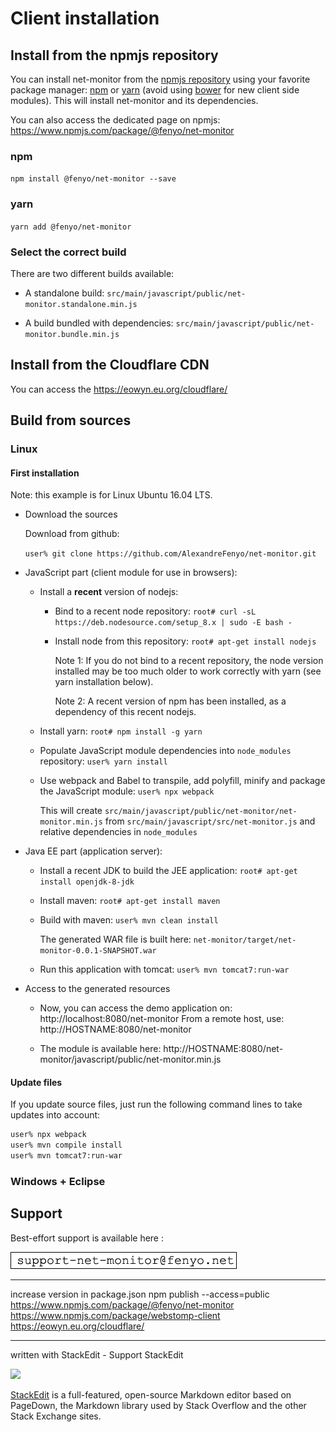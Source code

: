 # Client installation

## Install from the npmjs repository

You can install net-monitor from the [npmjs repository](https://www.npmjs.com/) using your favorite package manager: [npm](https://www.npmjs.com/docs/orgs/) or [yarn](https://yarnpkg.com/	) (avoid using [bower](https://bower.io/blog/2017/how-to-migrate-away-from-bower/) for new client side modules). This will install net-monitor and its dependencies.

You can also access the dedicated page on npmjs: https://www.npmjs.com/package/@fenyo/net-monitor

### npm

`npm install @fenyo/net-monitor --save`

### yarn

`yarn add @fenyo/net-monitor`

### Select the correct build

There are two different builds available:

- A standalone build:
`src/main/javascript/public/net-monitor.standalone.min.js`

- A build bundled with dependencies: 
`src/main/javascript/public/net-monitor.bundle.min.js`

## Install from the Cloudflare CDN

You can access the 
https://eowyn.eu.org/cloudflare/



## Build from sources

### Linux

#### First installation

Note: this example is for Linux Ubuntu 16.04 LTS.

- Download the sources

  Download from github: 

    `user% git clone https://github.com/AlexandreFenyo/net-monitor.git`
  
- JavaScript part (client module for use in browsers):

  - Install a **recent** version of nodejs:
    - Bind to a recent node repository:
      `root# curl -sL https://deb.nodesource.com/setup_8.x | sudo -E bash -`
      
    - Install node from this repository:
      `root# apt-get install nodejs`
      
      Note 1:
If you do not bind to a recent repository, the node version installed may be too much older to work correctly with yarn (see yarn installation below).

      Note 2:
A recent version of npm has been installed, as a dependency of this recent nodejs.

  - Install yarn:
    `root# npm install -g yarn`

  - Populate JavaScript module dependencies into `node_modules` repository:
    `user% yarn install`

  - Use webpack and Babel to transpile, add polyfill, minify and package the JavaScript module:
    `user% npx webpack`
    
    This will create `src/main/javascript/public/net-monitor/net-monitor.min.js` from `src/main/javascript/src/net-monitor.js` and relative dependencies in `node_modules`

- Java EE part (application server):

  - Install a recent JDK to build the JEE application:
    `root# apt-get install openjdk-8-jdk`

  - Install maven:
    `root# apt-get install maven`

  - Build with maven:
    `user% mvn clean install`

    The generated WAR file is built here: `net-monitor/target/net-monitor-0.0.1-SNAPSHOT.war`

  - Run this application with tomcat:
    `user% mvn tomcat7:run-war`

- Access to the generated resources

  - Now, you can access the demo application on:
http://localhost:8080/net-monitor
  From a remote host, use:
http://HOSTNAME:8080/net-monitor

  - The module is available here:
http://HOSTNAME:8080/net-monitor/javascript/public/net-monitor.min.js

#### Update files

If you update source files, just run the following command lines to take updates into account:
````bash
user% npx webpack
user% mvn compile install
user% mvn tomcat7:run-war
````

### Windows + Eclipse



## Support

Best-effort support is available here :

![support](docs/support.png)

----------

increase version in package.json
npm publish --access=public
https://www.npmjs.com/package/@fenyo/net-monitor
https://www.npmjs.com/package/webstomp-client
https://eowyn.eu.org/cloudflare/

----------

written with StackEdit - Support StackEdit

[![](https://cdn.monetizejs.com/resources/button-32.png)](https://monetizejs.com/authorize?client_id=ESTHdCYOi18iLhhO&summary=true)

[StackEdit](https://stackedit.io/) is a full-featured, open-source Markdown editor based on PageDown, the Markdown library used by Stack Overflow and the other Stack Exchange sites.

<!--stackedit_data:
eyJoaXN0b3J5IjpbLTU0NzAzMjQzN119
-->
<!--stackedit_data:
eyJoaXN0b3J5IjpbMTM4MzA3NjYxOF19
-->